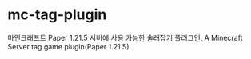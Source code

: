 # mc-tag-plugin
마인크래프트 Paper 1.21.5 서버에 사용 가능한 술래잡기 플러그인. A Minecraft Server tag game plugin(Paper 1.21.5)
